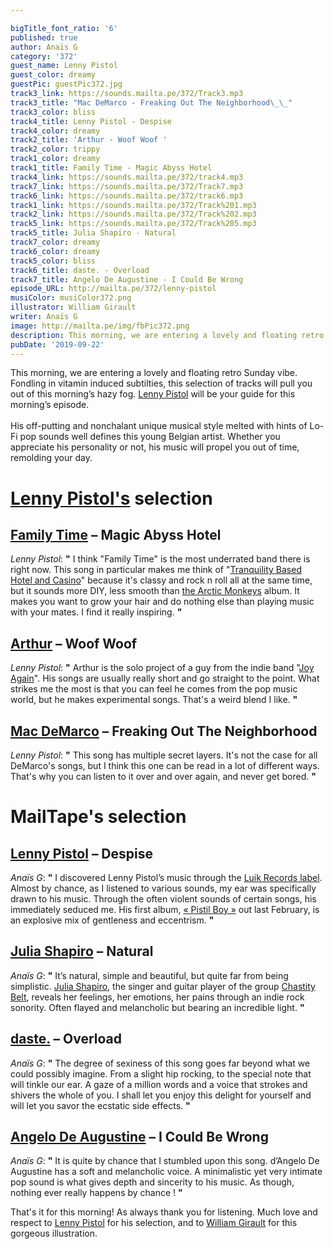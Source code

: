 ```yaml
---

bigTitle_font_ratio: '6'
published: true
author: Anaïs G
category: '372'
guest_name: Lenny Pistol
guest_color: dreamy
guestPic: guestPic372.jpg
track3_link: https://sounds.mailta.pe/372/Track3.mp3
track3_title: "Mac DeMarco - Freaking Out The Neighborhood\_\_"
track3_color: bliss
track4_title: Lenny Pistol - Despise
track4_color: dreamy
track2_title: 'Arthur - Woof Woof '
track2_color: trippy
track1_color: dreamy
track1_title: Family Time - Magic Abyss Hotel
track4_link: https://sounds.mailta.pe/372/track4.mp3
track7_link: https://sounds.mailta.pe/372/Track7.mp3
track6_link: https://sounds.mailta.pe/372/track6.mp3
track1_link: https://sounds.mailta.pe/372/Track%201.mp3
track2_link: https://sounds.mailta.pe/372/Track%202.mp3
track5_link: https://sounds.mailta.pe/372/Track%205.mp3
track5_title: Julia Shapiro - Natural
track7_color: dreamy
track6_color: dreamy
track5_color: bliss
track6_title: daste. - Overload
track7_title: Angelo De Augustine - I Could Be Wrong
episode_URL: http://mailta.pe/372/lenny-pistol
musiColor: musiColor372.png
illustrator: William Girault
writer: Anaïs G
image: http://mailta.pe/img/fbPic372.png
description: This morning, we are entering a lovely and floating retro Sunday vibe. Fondling in vitamin induced subtilties, this selection of tracks will pull you out of this morning’s hazy fog. Lenny Pistol will be your guide for this morning’s episode.
pubDate: '2019-09-22'
---
```

This morning, we are entering a lovely and floating retro Sunday vibe. Fondling in vitamin induced subtilties, this selection of tracks will pull you out of this morning’s hazy fog. [Lenny Pistol](https://www.facebook.com/LennyPistol/) will be your guide for this morning’s episode. 
<br><br>
His off-putting and nonchalant unique musical style melted with hints of  Lo-Fi pop sounds well defines this young Belgian artist. Whether you appreciate his personality or not,  his music will propel you out of time, remolding your day. 


# [Lenny Pistol's](https://lennypistol.bandcamp.com/) selection

## [Family Time](https://www.facebook.com/familytimeband/) – Magic Abyss Hotel
_Lenny Pistol_: **"** I think "Family Time" is the most underrated band there is right now. This song in particular makes me think of "[Tranquility Based Hotel and Casino](https://fr.wikipedia.org/wiki/Tranquility_Base_Hotel_and_Casino)" because it's classy and rock n roll all at the same time, but it sounds more DIY, less smooth than [the Arctic Monkeys](https://www.arcticmonkeys.com/) album. It makes you want to grow your hair and do nothing else than playing music with your mates. I find it really inspiring. **"** 

## [Arthur](https://plzmakeitruins.bandcamp.com/album/woof-woof) – Woof Woof
_Lenny Pistol_: **"** Arthur is the solo project of a guy from the indie band "[Joy Again](https://joyagain.bandcamp.com/)". His songs are usually really short and go straight to the point. What strikes me the most is that you can feel he comes from the pop music world, but he makes experimental songs. That's a weird blend I like. **"** 

## [Mac DeMarco](https://www.facebook.com/MacDeMarcoBand/) – Freaking Out The Neighborhood  
_Lenny Pistol_: **"** This song has multiple secret layers. It's not the case for all DeMarco's songs, but I think this one can be read in a lot of different ways. That's why you can listen to it over and over again, and never get bored. **"** 


# MailTape's selection

## [Lenny Pistol](https://www.instagram.com/lennypistolito/?fbclid=IwAR0IOt8VPxQeqGWRIaR5QR3FeDxqM14be7xyNg36_C8PfZykV3Ue-jgyGI0) – Despise
_Anaïs G_: **"** I discovered Lenny Pistol’s music through the [Luik Records label](https://luikrec.bandcamp.com/). Almost by chance, as I listened to various sounds, my ear was specifically drawn to his music. Through the often violent sounds of certain songs, his immediately seduced me. His first album, [« Pistil Boy »](https://lennypistol.bandcamp.com/album/pistil-boy-ep) out last February, is an explosive mix of gentleness and eccentrism. **"** 

## [Julia Shapiro](https://twitter.com/cool__slut?lang=fr) – Natural
_Anaïs G_: **"** It’s natural, simple and beautiful, but quite far from being simplistic. [Julia Shapiro](https://juliashapiro.bandcamp.com/), the singer and guitar player of the group [Chastity Belt](https://chastity-belt.bandcamp.com/), reveals her feelings, her emotions, her pains through an indie rock sonority. Often flayed and melancholic but bearing an incredible light. **"** 

## [daste.](https://soundcloud.com/daste-music) – Overload
_Anaïs G_: **"** The degree of sexiness of this song goes far beyond what we could possibly imagine. From a slight hip rocking, to the special note that will tinkle our ear. A gaze of a million words and a voice that strokes and shivers the whole of you. I shall let you enjoy this delight for yourself and will let you savor the ecstatic side effects. **"** 

##  [Angelo De Augustine](https://soundcloud.com/angelo-de-augustine) – I Could Be Wrong 
_Anaïs G_: **"** It is quite by chance that I stumbled upon this song. d’Angelo De Augustine has a soft and melancholic voice. A minimalistic yet very intimate pop sound is what gives depth and sincerity to his music. As though, nothing ever really happens by chance ! **"** 


That's it for this morning! As always thank you for listening. Much love and respect to [Lenny Pistol](https://www.facebook.com/LennyPistol/) for his selection, and to [William Girault](https://williamgirault.com/) for this gorgeous illustration. 
